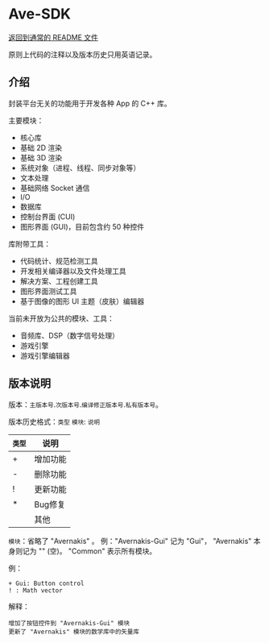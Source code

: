﻿# Ave-SDK

[返回到通常的 README 文件](README.md)

原则上代码的注释以及版本历史只用英语记录。

## 介绍

封装平台无关的功能用于开发各种 App 的 C++ 库。

主要模块：
* 核心库
* 基础 2D 渲染
* 基础 3D 渲染
* 系统对象（进程、线程、同步对象等）
* 文本处理
* 基础网络 Socket 通信
* I/O
* 数据库
* 控制台界面 (CUI)
* 图形界面 (GUI)，目前包含约 50 种控件

库附带工具：
* 代码统计、规范检测工具
* 开发相关编译器以及文件处理工具
* 解决方案、工程创建工具
* 图形界面测试工具
* 基于图像的图形 UI 主题（皮肤）编辑器

当前未开放为公共的模块、工具：
* 音频库、DSP（数字信号处理）
* 游戏引擎
* 游戏引擎编辑器

## 版本说明

版本：`主版本号`.`次版本号`.`编译修正版本号`.`私有版本号`。

版本历史格式：`类型` `模块`: `说明`

`类型`|说明
-|-
+|增加功能
-|删除功能
!|更新功能
\*|Bug修复
||其他

`模块`：省略了 "Avernakis" 。
例："Avernakis-Gui" 记为 "Gui"，
"Avernakis" 本身则记为 "" (空)。
"Common" 表示所有模块。

例：
```
+ Gui: Button control
! : Math vector
```
解释：
```
增加了按钮控件到 "Avernakis-Gui" 模块
更新了 "Avernakis" 模块的数学库中的矢量库
```
